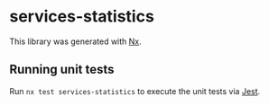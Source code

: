 # services-statistics

This library was generated with [Nx](https://nx.dev).

## Running unit tests

Run `nx test services-statistics` to execute the unit tests via [Jest](https://jestjs.io).
